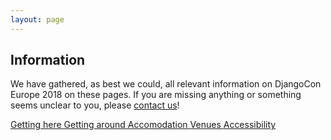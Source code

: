 ```yaml
---
layout: page
---
```


## Information

We have gathered, as best we could, all relevant information on DjangoCon
Europe 2018 on these pages. If you are missing anything or something seems
unclear to you, please [contact us](/contact)!

<div class="information-buttons">
  <a class="information" href="/info/travelling">
    Getting here
  </a>
  <a class="information" href="/info/heidelberg">
    Getting around
  </a>
  <a class="information" href="/info/accomodation">
    Accomodation
  </a>
  <a class="information" href="/info/venues">
    Venues
  </a>
  <a class="information" href="/accessibility">
    Accessibility
  </a>
</div>
